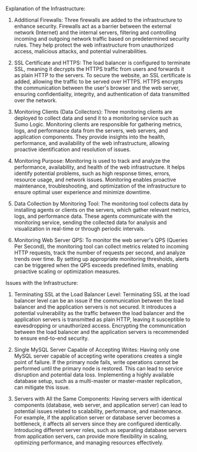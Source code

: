 Explanation of the Infrastructure:

1. Additional Firewalls: Three firewalls are added to the infrastructure to enhance security. Firewalls act as a barrier between the external network (Internet) and the internal servers, filtering and controlling incoming and outgoing network traffic based on predetermined security rules. They help protect the web infrastructure from unauthorized access, malicious attacks, and potential vulnerabilities.

2. SSL Certificate and HTTPS: The load balancer is configured to terminate SSL, meaning it decrypts the HTTPS traffic from users and forwards it as plain HTTP to the servers. To secure the website, an SSL certificate is added, allowing the traffic to be served over HTTPS. HTTPS encrypts the communication between the user's browser and the web server, ensuring confidentiality, integrity, and authentication of data transmitted over the network.

3. Monitoring Clients (Data Collectors): Three monitoring clients are deployed to collect data and send it to a monitoring service such as Sumo Logic. Monitoring clients are responsible for gathering metrics, logs, and performance data from the servers, web servers, and application components. They provide insights into the health, performance, and availability of the web infrastructure, allowing proactive identification and resolution of issues.

4. Monitoring Purpose: Monitoring is used to track and analyze the performance, availability, and health of the web infrastructure. It helps identify potential problems, such as high response times, errors, resource usage, and network issues. Monitoring enables proactive maintenance, troubleshooting, and optimization of the infrastructure to ensure optimal user experience and minimize downtime.

5. Data Collection by Monitoring Tool: The monitoring tool collects data by installing agents or clients on the servers, which gather relevant metrics, logs, and performance data. These agents communicate with the monitoring service, sending the collected data for analysis and visualization in real-time or through periodic intervals.

6. Monitoring Web Server QPS: To monitor the web server's QPS (Queries Per Second), the monitoring tool can collect metrics related to incoming HTTP requests, track the number of requests per second, and analyze trends over time. By setting up appropriate monitoring thresholds, alerts can be triggered when the QPS exceeds predefined limits, enabling proactive scaling or optimization measures.

Issues with the Infrastructure:

1. Terminating SSL at the Load Balancer Level: Terminating SSL at the load balancer level can be an issue if the communication between the load balancer and the application servers is not secured. It introduces a potential vulnerability as the traffic between the load balancer and the application servers is transmitted as plain HTTP, leaving it susceptible to eavesdropping or unauthorized access. Encrypting the communication between the load balancer and the application servers is recommended to ensure end-to-end security.

2. Single MySQL Server Capable of Accepting Writes: Having only one MySQL server capable of accepting write operations creates a single point of failure. If the primary node fails, write operations cannot be performed until the primary node is restored. This can lead to service disruption and potential data loss. Implementing a highly available database setup, such as a multi-master or master-master replication, can mitigate this issue.

3. Servers with All the Same Components: Having servers with identical components (database, web server, and application server) can lead to potential issues related to scalability, performance, and maintenance. For example, if the application server or database server becomes a bottleneck, it affects all servers since they are configured identically. Introducing different server roles, such as separating database servers from application servers, can provide more flexibility in scaling, optimizing performance, and managing resources effectively.
